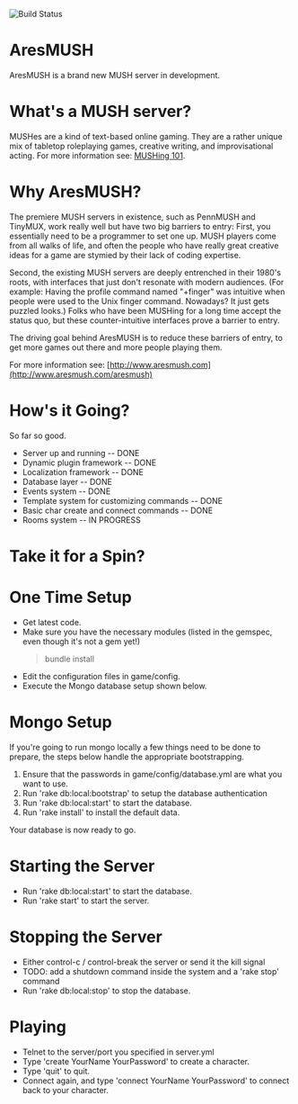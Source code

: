 ![Build Status](https://travis-ci.org/lynnfaraday/aresmush.svg?branch=master)

AresMUSH
========

AresMUSH is a brand new MUSH server in development.  

What's a MUSH server?
=====================
MUSHes are a kind of text-based online gaming.  They are a rather unique mix of tabletop roleplaying games, creative writing, and improvisational acting.  For more information see:  [MUSHing 101](http://www.aresmush.com/mushing-101).

Why AresMUSH?
===============================
The premiere MUSH servers in existence, such as PennMUSH and TinyMUX, work really well but have two big barriers to entry:  First, you essentially need to be a programmer to set one up.  MUSH players come from all walks of life, and often the people who have really great creative ideas for a game are stymied by their lack of coding expertise. 

Second, the existing MUSH servers are deeply entrenched in their 1980's roots, with interfaces that just don't resonate with modern audiences.  (For example:  Having the profile command named "+finger" was intuitive when people were used to the Unix finger command.  Nowadays?  It just gets puzzled looks.)  Folks who have been MUSHing for a long time accept the status quo, but these counter-intuitive interfaces prove a barrier to entry.

The driving goal behind AresMUSH is to reduce these barriers of entry, to get more games out there and more people playing them.

For more information see:  [http://www.aresmush.com](http://www.aresmush.com/aresmush)

How's it Going?
===============================
So far so good.  

* Server up and running -- DONE
* Dynamic plugin framework -- DONE
* Localization framework -- DONE
* Database layer -- DONE
* Events system -- DONE
* Template system for customizing commands -- DONE
* Basic char create and connect commands -- DONE
* Rooms system -- IN PROGRESS

Take it for a Spin?
===============================

# One Time Setup

* Get latest code.
* Make sure you have the necessary modules (listed in the gemspec, even though it's not a gem yet!)
	> bundle install
* Edit the configuration files in game/config.
* Execute the Mongo database setup shown below.

# Mongo Setup

If you're going to run mongo locally a few things need to be done to prepare, the steps below handle the appropriate
bootstrapping.

1. Ensure that the passwords in game/config/database.yml are what you want to use.
2. Run 'rake db:local:bootstrap' to setup the database authentication
3. Run 'rake db:local:start' to start the database.
4. Run 'rake install' to install the default data.

Your database is now ready to go.

# Starting the Server #

* Run 'rake db:local:start' to start the database.
* Run 'rake start' to start the server.

# Stopping the Server #

* Either control-c / control-break the server or send it the kill signal
 *  TODO: add a shutdown command inside the system and a 'rake stop' command
* Run 'rake db:local:stop' to stop the database.

# Playing

* Telnet to the server/port you specified in server.yml
* Type 'create YourName YourPassword' to create a character.
* Type 'quit' to quit.
* Connect again, and type 'connect YourName YourPassword' to connect back to your character.
